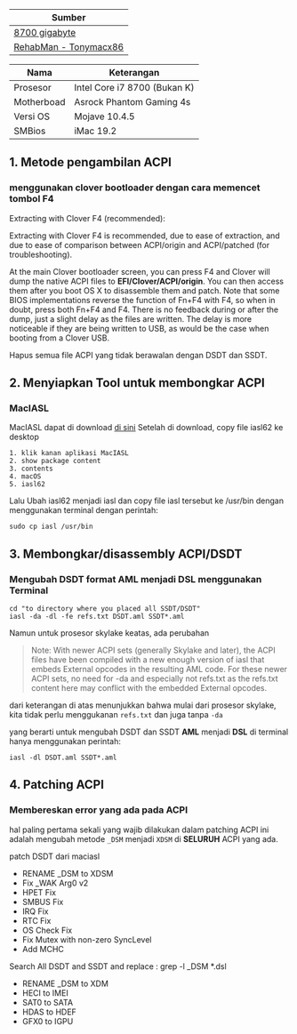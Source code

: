 

Sumber|
------|
[8700 gigabyte](https://www.tonymacx86.com/threads/success-8700k-gigabyte-z370-hd3p-uhd-graphics-630-macos-high-sierra-mojave.239402/)|
[RehabMan - Tonymacx86 ](https://www.tonymacx86.com/threads/guide-patching-laptop-dsdt-ssdts.152573/)|

Nama              | Keterangan
------------------|--------------
Prosesor          | Intel Core i7 8700 (Bukan K)
Motherboad        | Asrock Phantom Gaming 4s
Versi OS          | Mojave 10.4.5
SMBios            | iMac 19.2 



## 1. Metode pengambilan ACPI
### menggunakan clover bootloader dengan cara memencet tombol F4
Extracting with Clover F4 (recommended):

Extracting with Clover F4 is recommended, due to ease of extraction, and due to ease of comparison between ACPI/origin and ACPI/patched (for troubleshooting).

At the main Clover bootloader screen, you can press F4 and Clover will dump the native ACPI files to **EFI/Clover/ACPI/origin**. You can then access them after you boot OS X to disassemble them and patch. Note that some BIOS implementations reverse the function of Fn+F4 with F4, so when in doubt, press both Fn+F4 and F4. There is no feedback during or after the dump, just a slight delay as the files are written. The delay is more noticeable if they are being written to USB, as would be the case when booting from a Clover USB.

Hapus semua file ACPI yang tidak berawalan dengan DSDT dan SSDT.

## 2. Menyiapkan Tool untuk membongkar ACPI
### MacIASL
MacIASL dapat di download [di sini](https://bitbucket.org/RehabMan/os-x-maciasl-patchmatic/downloads/)
Setelah di download, copy file iasl62 ke desktop
```
1. klik kanan aplikasi MacIASL
2. show package content
3. contents
4. macOS
5. iasl62
```
        
Lalu Ubah iasl62 menjadi iasl dan copy file iasl tersebut ke /usr/bin dengan menggunakan terminal dengan perintah: 

```
sudo cp iasl /usr/bin
```

## 3. Membongkar/disassembly ACPI/DSDT
### Mengubah DSDT format AML menjadi DSL menggunakan Terminal

```
cd "to directory where you placed all SSDT/DSDT"
iasl -da -dl -fe refs.txt DSDT.aml SSDT*.aml
```
Namun untuk prosesor skylake keatas, ada perubahan

> Note: With newer ACPI sets (generally Skylake and later), the ACPI files have been compiled with a new enough version of iasl that embeds External opcodes in the resulting AML code. For these newer ACPI sets, no need for -da and especially not refs.txt as the refs.txt content here may conflict with the embedded External opcodes.

dari keterangan di atas menunjukkan bahwa mulai dari prosesor skylake, kita tidak perlu menggukanan `refs.txt` dan juga tanpa `-da`

yang berarti untuk mengubah DSDT dan SSDT **AML** menjadi **DSL** di terminal hanya menggunakan perintah:
```
iasl -dl DSDT.aml SSDT*.aml
```

## 4. Patching ACPI
### Membereskan error yang ada pada ACPI

hal paling pertama sekali yang wajib dilakukan dalam patching ACPI ini adalah mengubah metode `_DSM` menjadi `XDSM` di **SELURUH** ACPI yang ada.

patch DSDT dari maciasl
* RENAME _DSM to XDSM
* Fix _WAK Arg0 v2
* HPET Fix
* SMBUS Fix
* IRQ Fix
* RTC Fix
* OS Check Fix
* Fix Mutex with non-zero SyncLevel
* Add MCHC

Search All DSDT and SSDT and replace : grep -l _DSM *.dsl

* RENAME _DSM to XDM
* HECI to IMEI
* SAT0 to SATA
* HDAS to HDEF
* GFX0 to IGPU
